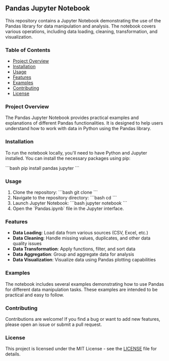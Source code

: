 
## Pandas Jupyter Notebook

This repository contains a Jupyter Notebook demonstrating the use of the Pandas library for data manipulation and analysis. The notebook covers various operations, including data loading, cleaning, transformation, and visualization.

### Table of Contents

- [Project Overview](#project-overview)
- [Installation](#installation)
- [Usage](#usage)
- [Features](#features)
- [Examples](#examples)
- [Contributing](#contributing)
- [License](#license)

### Project Overview

The Pandas Jupyter Notebook provides practical examples and explanations of different Pandas functionalities. It is designed to help users understand how to work with data in Python using the Pandas library.

### Installation

To run the notebook locally, you'll need to have Python and Jupyter installed. You can install the necessary packages using pip:

\`\`\`bash
pip install pandas jupyter
\`\`\`

### Usage

1. Clone the repository:
   \`\`\`bash
   git clone <repository-url>
   \`\`\`
2. Navigate to the repository directory:
   \`\`\`bash
   cd <repository-directory>
   \`\`\`
3. Launch Jupyter Notebook:
   \`\`\`bash
   jupyter notebook
   \`\`\`
4. Open the \`Pandas.ipynb\` file in the Jupyter interface.

### Features

- **Data Loading**: Load data from various sources (CSV, Excel, etc.)
- **Data Cleaning**: Handle missing values, duplicates, and other data quality issues
- **Data Transformation**: Apply functions, filter, and sort data
- **Data Aggregation**: Group and aggregate data for analysis
- **Data Visualization**: Visualize data using Pandas plotting capabilities

### Examples

The notebook includes several examples demonstrating how to use Pandas for different data manipulation tasks. These examples are intended to be practical and easy to follow.

### Contributing

Contributions are welcome! If you find a bug or want to add new features, please open an issue or submit a pull request.

### License

This project is licensed under the MIT License - see the [LICENSE](LICENSE) file for details.
